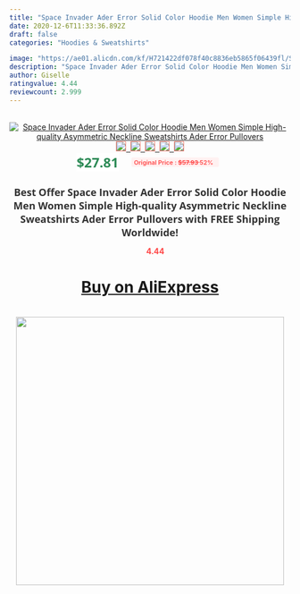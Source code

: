 ```yaml
---
title: "Space Invader Ader Error Solid Color Hoodie Men Women Simple High-quality Asymmetric Neckline Sweatshirts Ader Error Pullovers"
date: 2020-12-6T11:33:36.892Z
draft: false
categories: "Hoodies & Sweatshirts"

image: "https://ae01.alicdn.com/kf/H721422df078f40c8836eb5865f06439fl/Space-Invader-Ader-Error-Solid-Color-Hoodie-Men-Women-Simple-High-quality-Asymmetric-Neckline-Sweatshirts-Ader.jpg"
description: "Space Invader Ader Error Solid Color Hoodie Men Women Simple High-quality Asymmetric Neckline Sweatshirts Ader Error Pullovers"
author: Giselle
ratingvalue: 4.44
reviewcount: 2.999
---
```

<br>
<div style="text-align: center;">
<a href="https://s.click.aliexpress.com/e/_AXIbyh" target="_blank" rel="nofollow noopener noreferrer"><img alt="Space Invader Ader Error Solid Color Hoodie Men Women Simple High-quality Asymmetric Neckline Sweatshirts Ader Error Pullovers" class="magnifier-image" src="https://ae01.alicdn.com/kf/H721422df078f40c8836eb5865f06439fl/Space-Invader-Ader-Error-Solid-Color-Hoodie-Men-Women-Simple-High-quality-Asymmetric-Neckline-Sweatshirts-Ader.jpg_640x640.jpg">
<br>
<img style="border:1px solid salmon" src="https://ae01.alicdn.com/kf/H721422df078f40c8836eb5865f06439fl/Space-Invader-Ader-Error-Solid-Color-Hoodie-Men-Women-Simple-High-quality-Asymmetric-Neckline-Sweatshirts-Ader.jpg_120x120.jpg">&nbsp;&nbsp;<img style="border:1px solid salmon" src="https://ae01.alicdn.com/kf/H8b316e85ab2b4248b3eae66bb417e972h/Space-Invader-Ader-Error-Solid-Color-Hoodie-Men-Women-Simple-High-quality-Asymmetric-Neckline-Sweatshirts-Ader.jpg_120x120.jpg">&nbsp;&nbsp;<img style="border:1px solid salmon" src="https://ae01.alicdn.com/kf/Hfe08c779533b4741a52333bb1e2e7c45p/Space-Invader-Ader-Error-Solid-Color-Hoodie-Men-Women-Simple-High-quality-Asymmetric-Neckline-Sweatshirts-Ader.jpg_120x120.jpg">&nbsp;&nbsp;<img style="border:1px solid salmon" src="https://ae01.alicdn.com/kf/H5bac5cb95b9940ad8141fc806940e05ce/Space-Invader-Ader-Error-Solid-Color-Hoodie-Men-Women-Simple-High-quality-Asymmetric-Neckline-Sweatshirts-Ader.jpg_120x120.jpg">&nbsp;&nbsp;<img style="border:1px solid salmon" src="https://ae01.alicdn.com/kf/H262d991b909c4cc8b59b024ea48de61dJ/Space-Invader-Ader-Error-Solid-Color-Hoodie-Men-Women-Simple-High-quality-Asymmetric-Neckline-Sweatshirts-Ader.jpg_120x120.jpg"></a></div><br0>
<div style="text-align: center;"><span style="background-color: white; border: 0px; box-sizing: border-box; color: seagreen; display: inline-block; font-family: &quot;open sans&quot; , &quot;arial&quot; , &quot;helvetica&quot; , sans-serif , &quot;heiti&quot;; font-size: 24px; font-stretch: inherit; font-weight: 700; line-height: inherit; margin: 0px 10px 0px 0px; padding: 0px; vertical-align: middle;">$27.81 </span>
<span style="background: rgb(255 , 241 , 241); border-radius: 3px; border: 0px; box-sizing: border-box; color: #ff4747; display: inline-block; font-family: inherit; font-size: 12px; font-stretch: inherit; font-style: inherit; font-variant: inherit; font-weight: 600; line-height: inherit; margin: 0px; padding: 2px 5px; transform: scale(0.9); vertical-align: middle;">Original Price : <b style="text-decoration: line-through;">$57.93 </b> 52%&nbsp;&nbsp;</span></div>
<h1 style="color: #333333; display: inline-block; font-family: &quot;open sans&quot; , &quot;arial&quot; , &quot;helvetica&quot; , sans-serif , &quot;heiti&quot;; font-size: 18px; font-stretch: inherit; font-weight: 700; text-align: center;">Best Offer Space Invader Ader Error Solid Color Hoodie Men Women Simple High-quality Asymmetric Neckline Sweatshirts Ader Error Pullovers with FREE Shipping Worldwide!</h1>
<div style="color: #ff4747; text-align: center;">
<img src="https://4.bp.blogspot.com/-M0ZcTcb-5uY/XleCXlxnR4I/AAAAAAAAAEc/OrjgMkXV1oMQFaCRZj5HQwOCBcu3w1FegCPcBGAYYCw/s1600/star.png" style="height: 15px;">&nbsp;<b>4.44</b></div>
<div class="button_cont" align="center"><a class="buynow_a" href="https://s.click.aliexpress.com/e/_AXIbyh" target="_blank" rel="nofollow noopener noreferrer"><H1>Buy on AliExpress</H1></a></div><br>
<div class="separator" style="clear: both; text-align: center;">
<img src="https://lh3.googleusercontent.com/-pTy5HemUv9M/XlePHvY0dAI/AAAAAAAAAE4/0nX5iRUoIWY8eMW9Dpxeirr157OZliDIgCLcBGAsYHQ/s1600/badge.gif" width="480">
</div>

